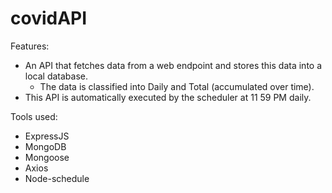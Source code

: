 # covidAPI

Features:
- An API that fetches data from a web endpoint and stores this data into a local database.
  - The data is classified into Daily and Total (accumulated over time).
- This API is automatically executed by the scheduler at 11 59 PM daily.

Tools used:
- ExpressJS
- MongoDB
- Mongoose
- Axios
- Node-schedule
